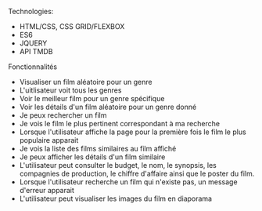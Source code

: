 
Technologies:
- HTML/CSS, CSS GRID/FLEXBOX
- ES6
- JQUERY
- API TMDB

Fonctionnalités

- Visualiser un film aléatoire pour un genre 
- L'uitlisateur voit tous les genres 
- Voir le meilleur film pour un genre spécifique
- Voir les détails d'un film aléatoire pour un genre donné
- Je peux rechercher un film
- Je vois le film le plus pertinent correspondant à ma recherche
- Lorsque l'utilisateur affiche la page pour la première fois le film le plus populaire apparait 
- Je vois la liste des films similaires au film affiché 
- Je peux afficher les détails d'un film similaire
- L'utilisateur peut consulter le budget, le nom, le synopsis, les compagnies de production, le chiffre d'affaire ainsi que le poster du film.
- Lorsque l'utilisateur recherche un film qui n'existe pas, un message d'erreur apparait
- L'utilisateur peut visualiser les images du film en diaporama 

